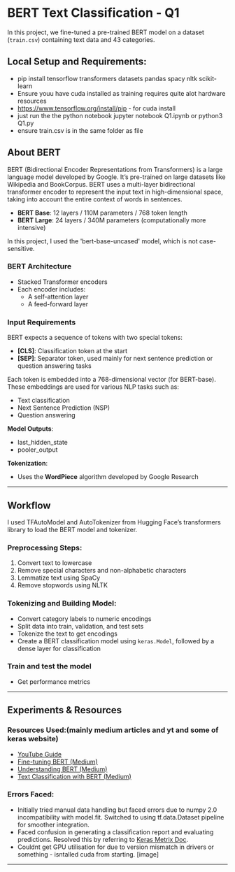 # BERT Text Classification - Q1

In this project, we fine-tuned a pre-trained BERT model on a dataset (`train.csv`) containing text data and 43 categories.

## Local Setup and Requirements: 

- pip install tensorflow transformers datasets pandas spacy nltk scikit-learn
- Ensure youu have cuda installed as training requires quite alot hardware resources
- https://www.tensorflow.org/install/pip - for cuda install
- just run the the python notebook jupyter notebook Q1.ipynb or python3 Q1.py
- ensure train.csv is in the same folder as file


## About BERT

BERT (Bidirectional Encoder Representations from Transformers) is a large language model developed by Google. It’s pre-trained on large datasets like Wikipedia and BookCorpus. BERT uses a multi-layer bidirectional transformer encoder to represent the input text in high-dimensional space, taking into account the entire context of words in sentences.

- **BERT Base**: 12 layers / 110M parameters / 768 token length  
- **BERT Large**: 24 layers / 340M parameters (computationally more intensive)

In this project, I used the 'bert-base-uncased' model, which is not case-sensitive.

### BERT Architecture

- Stacked Transformer encoders
- Each encoder includes:
  - A self-attention layer
  - A feed-forward layer

### Input Requirements

BERT expects a sequence of tokens with two special tokens:
- **[CLS]**: Classification token at the start
- **[SEP]**: Separator token, used mainly for next sentence prediction or question answering tasks

Each token is embedded into a 768-dimensional vector (for BERT-base). These embeddings are used for various NLP tasks such as:
- Text classification
- Next Sentence Prediction (NSP)
- Question answering

**Model Outputs**:
- last_hidden_state
- pooler_output

**Tokenization**:
- Uses the **WordPiece** algorithm developed by Google Research

---

## Workflow

I used TFAutoModel and AutoTokenizer from Hugging Face’s transformers library to load the BERT model and tokenizer.

### Preprocessing Steps:
1. Convert text to lowercase
2. Remove special characters and non-alphabetic characters
3. Lemmatize text using SpaCy
4. Remove stopwords using NLTK

### Tokenizing and Building Model:
- Convert category labels to numeric encodings
- Split data into train, validation, and test sets
- Tokenize the text to get encodings
- Create a BERT classification model using `keras.Model`, followed by a dense layer for classification

### Train and test the model 
 - Get performance metrics

---

## Experiments & Resources

### Resources Used:(mainly medium articles and yt and some of keras website)
- [YouTube Guide](https://www.youtube.com/watch?v=IzbjGaYQB-U&t=558s)
- [Fine-tuning BERT (Medium)](https://medium.com/@heyamit10/fine-tuning-bert-for-classification-a-practical-guide-b8c1c56f252c)
- [Understanding BERT (Medium)](https://medium.com/@shaikhrayyan123/a-comprehensive-guide-to-understanding-bert-from-beginners-to-advanced-2379699e2b51)
- [Text Classification with BERT (Medium)](https://medium.com/@khang.pham.exxact/text-classification-with-bert-7afaacc5e49b)

### Errors Faced:
- Initially tried manual data handling but faced errors due to numpy 2.0 incompatibility with model.fit. Switched to using tf.data.Dataset pipeline for smoother integration.
- Faced confusion in generating a classification report and evaluating predictions. Resolved this by referring to [Keras Metrix Doc](https://keras.io/api/metrics/classification_metrics/#precision-class).
- Couldnt get GPU utilisation for due to version mismatch in drivers or something - isntalled cuda from starting.
[image]

---

